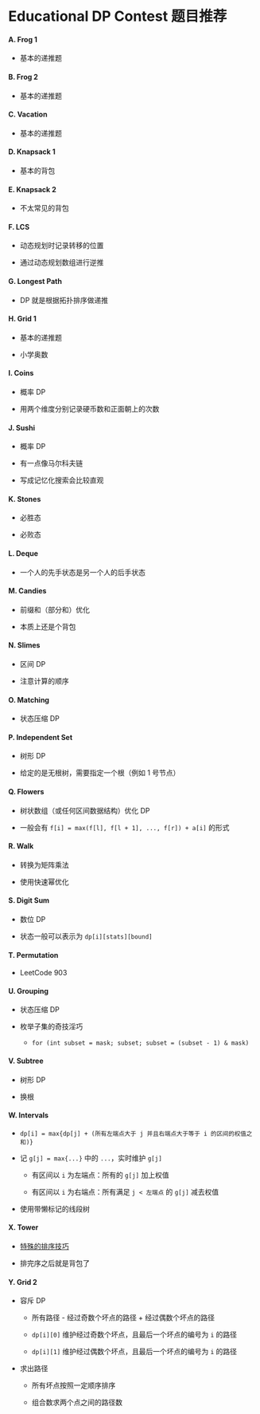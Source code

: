 # Educational DP Contest 题目推荐

#### A. Frog 1

- 基本的递推题

#### B. Frog 2

- 基本的递推题

#### C. Vacation

- 基本的递推题

#### D. Knapsack 1

- 基本的背包

#### E. Knapsack 2

- 不太常见的背包

#### F. LCS

- 动态规划时记录转移的位置

- 通过动态规划数组进行逆推

#### G. Longest Path

- DP 就是根据拓扑排序做递推

#### H. Grid 1

- 基本的递推题

- 小学奥数

#### I. Coins

- 概率 DP

- 用两个维度分别记录硬币数和正面朝上的次数

#### J. Sushi

- 概率 DP

- 有一点像马尔科夫链

- 写成记忆化搜索会比较直观

#### K. Stones

- 必胜态

- 必败态

#### L. Deque

- 一个人的先手状态是另一个人的后手状态

#### M. Candies

- 前缀和（部分和）优化

- 本质上还是个背包

#### N. Slimes

- 区间 DP

- 注意计算的顺序

#### O. Matching

- 状态压缩 DP

#### P. Independent Set

- 树形 DP

- 给定的是无根树，需要指定一个根（例如 1 号节点）

#### Q. Flowers

- 树状数组（或任何区间数据结构）优化 DP

- 一般会有 `f[i] = max(f[l], f[l + 1], ..., f[r]) + a[i]` 的形式

#### R. Walk

- 转换为矩阵乘法

- 使用快速幂优化

#### S. Digit Sum

- 数位 DP

- 状态一般可以表示为 `dp[i][stats][bound]`

#### T. Permutation

- LeetCode 903

#### U. Grouping

- 状态压缩 DP

- 枚举子集的奇技淫巧

    - `for (int subset = mask; subset; subset = (subset - 1) & mask)`

#### V. Subtree

- 树形 DP

- 换根

#### W. Intervals

- `dp[i] = max{dp[j] + (所有左端点大于 j 并且右端点大于等于 i 的区间的权值之和)}`

- 记 `g[j] = max{...}` 中的 `...`，实时维护 `g[j]`

    - 有区间以 `i` 为左端点：所有的 `g[j]` 加上权值

    - 有区间以 `i` 为右端点：所有满足 `j < 左端点` 的 `g[j]` 减去权值

- 使用带懒标记的线段树

#### X. Tower

- [特殊的排序技巧](https://codeforces.com/blog/entry/63533)

- 排完序之后就是背包了

#### Y. Grid 2

- 容斥 DP

    - 所有路径 - 经过奇数个坏点的路径 + 经过偶数个坏点的路径

    - `dp[i][0]` 维护经过奇数个坏点，且最后一个坏点的编号为 `i` 的路径

    - `dp[i][1]` 维护经过偶数个坏点，且最后一个坏点的编号为 `i` 的路径

- 求出路径

    - 所有坏点按照一定顺序排序

    - 组合数求两个点之间的路径数